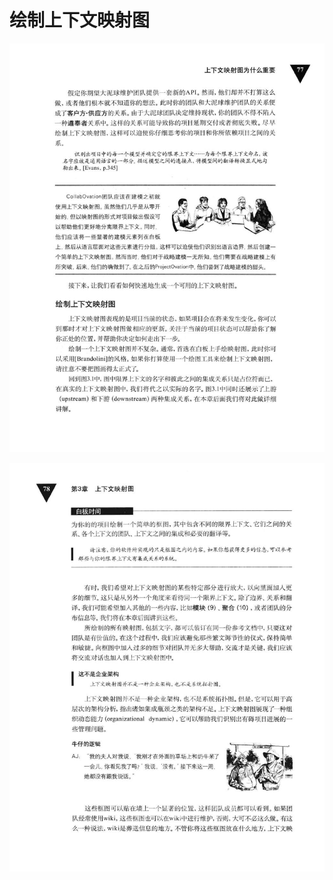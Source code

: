 # 绘制上下文映射图 

<div align = "center"><img src = "images/000566.jpg"/></div>
<p class="calibre1"><a id="calibre_link-300"></a><img src="images/000014.jpg" alt="Image 115" class="calibre2" /></p>  